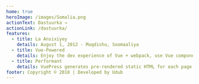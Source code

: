 ```yaml
---
home: true
heroImage: /images/Somalia.png
actionText: Dastuurka →
actionLink: /dastuurka/
features:
  - title: La Ansixiyey
    details: August 1, 2012 - Muqdishu, Soomaaliya
  - title: Vue-Powered
    details: Enjoy the dev experience of Vue + webpack, use Vue components in markdown, and develop custom themes with Vue.
  - title: Performant
    details: VuePress generates pre-rendered static HTML for each page, and runs as an SPA once a page is loaded.
footer: Copyright © 2018 | Developed by Udub
---
```

